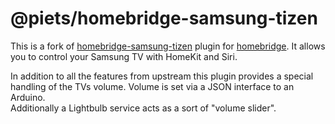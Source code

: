 # @piets/homebridge-samsung-tizen
This is a fork of [homebridge-samsung-tizen](https://github.com/tavicu/homebridge-samsung-tizen) plugin for [homebridge](https://github.com/nfarina/homebridge).
It allows you to control your Samsung TV with HomeKit and Siri.

In addition to all the features from upstream this plugin provides a special handling of the TVs volume. Volume is set via a JSON interface to an Arduino.  
Additionally a Lightbulb service acts as a sort of "volume slider".
